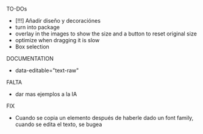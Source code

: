 TO-DOs
- [!!!] Añadir diseño y decoraciónes
- turn into package
- overlay in the images to show the size and a button to reset original size
- optimize when dragging it is slow
- Box selection 


DOCUMENTATION
- data-editable="text-raw"


FALTA
- dar mas ejemplos a la IA

FIX
- Cuando se copia un elemento después de haberle dado un font family, cuando se edita el texto, se bugea